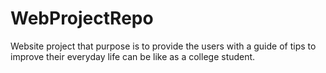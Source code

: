 # WebProjectRepo

Website project that purpose is to provide the users with a guide of tips to improve their everyday life can be like as a college student.
